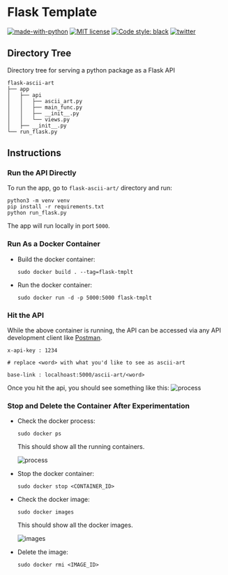 # Flask Template

[![made-with-python](https://img.shields.io/badge/Made%20with-Python-1f425f.svg)](https://www.python.org/) [![MIT license](https://img.shields.io/badge/License-MIT-blue.svg)](https://github.com/rednafi/protomate/blob/master/LICENSE) [![Code style: black](https://img.shields.io/badge/code%20style-black-000000.svg)](https://github.com/python/black)
[![twitter](https://img.shields.io/twitter/url/https/home?style=social)](https://twitter.com)


## Directory Tree
Directory tree for serving a python package as a Flask API

```
flask-ascii-art
├── app
│   ├── api
│   │   ├── ascii_art.py
│   │   ├── main_func.py
│   │   ├── __init__.py
│   │   └── views.py
│   ├── __init__.py
└── run_flask.py
```

## Instructions

### Run the API Directly
To run the app, go to `flask-ascii-art/` directory and run:

```
python3 -m venv venv
pip install -r requirements.txt
python run_flask.py
```
The app will run locally in port `5000`.

### Run As a Docker Container

* Build the docker container:

    ```
    sudo docker build . --tag=flask-tmplt
    ```

* Run the docker container: 

    ```
    sudo docker run -d -p 5000:5000 flask-tmplt
    ```

### Hit the API

While the above container is running, the API can be accessed via any API development client like [Postman](https://www.getpostman.com/).

```
x-api-key : 1234

# replace <word> with what you'd like to see as ascii-art

base-link : localhoast:5000/ascii-art/<word>
```
Once you hit the api, you should see something like this:
 ![process](https://github.com/rednafi/flask-tmplt/blob/master/imgs/containter_process.png)

### Stop and Delete the Container After Experimentation

* Check the docker process:

    ```
    sudo docker ps
    ```
    This should show all the running containers.

    ![process](https://github.com/rednafi/flask-tmplt/blob/master/imgs/postman_flask_api.png)

* Stop the docker container:

    ```
    sudo docker stop <CONTAINER_ID> 
    ```

* Check the docker image:
   
  ```
  sudo docker images
  ```
  This should show all the docker images.

  ![images](https://github.com/rednafi/flask-tmplt/blob/master/imgs/docker_images.png)

  
* Delete the image:

  ```
  sudo docker rmi <IMAGE_ID>
  ``` 
